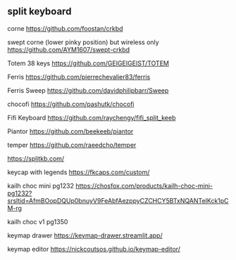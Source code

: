 ## split keyboard
corne
https://github.com/foostan/crkbd

swept corne (lower pinky position) but wireless only
https://github.com/AYM1607/swept-crkbd

Totem
38 keys
https://github.com/GEIGEIGEIST/TOTEM


Ferris
https://github.com/pierrechevalier83/ferris

Ferris Sweep 
https://github.com/davidphilipbarr/Sweep

chocofi
https://github.com/pashutk/chocofi

Fifi Keyboard
https://github.com/raychengy/fifi_split_keeb


Piantor 
https://github.com/beekeeb/piantor

temper
https://github.com/raeedcho/temper


https://splitkb.com/

keycap with legends
https://fkcaps.com/custom/


kailh choc mini pg1232
https://chosfox.com/products/kailh-choc-mini-pg1232?srsltid=AfmBOopDQUp0bnuyV9FeAbfAezppyCZCHCY5BTxNQANTeIKck1pCM-rg

kailh choc v1 pg1350

keymap drawer
https://keymap-drawer.streamlit.app/

keymap editor
https://nickcoutsos.github.io/keymap-editor/
